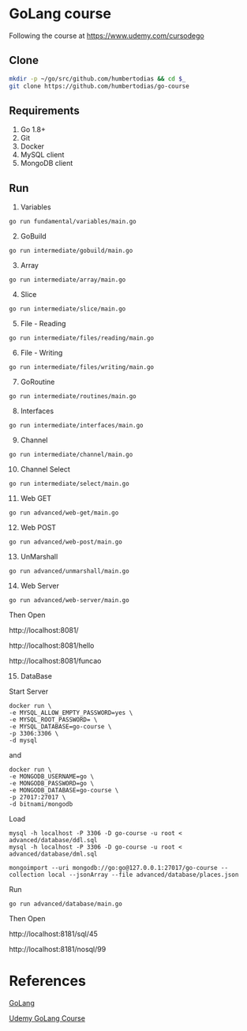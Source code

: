 # GoLang course

Following the course at https://www.udemy.com/cursodego

## Clone

```sh
mkdir -p ~/go/src/github.com/humbertodias && cd $_
git clone https://github.com/humbertodias/go-course
```

## Requirements

1. Go 1.8+
2. Git
3. Docker
4. MySQL client
5. MongoDB client


## Run

1. Variables

```
go run fundamental/variables/main.go
```

2. GoBuild

```
go run intermediate/gobuild/main.go
```

3. Array

```
go run intermediate/array/main.go
```

4. Slice

```
go run intermediate/slice/main.go
```

5. File - Reading

```
go run intermediate/files/reading/main.go
```

6. File - Writing

```
go run intermediate/files/writing/main.go
```

7. GoRoutine

```
go run intermediate/routines/main.go
```

8. Interfaces

```
go run intermediate/interfaces/main.go
```

9. Channel

```
go run intermediate/channel/main.go
```

10. Channel Select

```
go run intermediate/select/main.go
```

11. Web GET

```
go run advanced/web-get/main.go
```

12. Web POST

```
go run advanced/web-post/main.go
```

13. UnMarshall

```
go run advanced/unmarshall/main.go
```

14. Web Server

```
go run advanced/web-server/main.go
```
Then Open

http://localhost:8081/

http://localhost:8081/hello

http://localhost:8081/funcao

15. DataBase

Start Server

```
docker run \
-e MYSQL_ALLOW_EMPTY_PASSWORD=yes \
-e MYSQL_ROOT_PASSWORD= \
-e MYSQL_DATABASE=go-course \
-p 3306:3306 \
-d mysql
```
and

```
docker run \
-e MONGODB_USERNAME=go \
-e MONGODB_PASSWORD=go \
-e MONGODB_DATABASE=go-course \
-p 27017:27017 \
-d bitnami/mongodb
```

Load

```
mysql -h localhost -P 3306 -D go-course -u root < advanced/database/ddl.sql
mysql -h localhost -P 3306 -D go-course -u root < advanced/database/dml.sql
```

```
mongoimport --uri mongodb://go:go@127.0.0.1:27017/go-course --collection local --jsonArray --file advanced/database/places.json
```


Run

```
go run advanced/database/main.go
```

Then Open

http://localhost:8181/sql/45

http://localhost:8181/nosql/99



# References

[GoLang](https://golang.org)

[Udemy GoLang Course](https://www.udemy.com/cursodego)

